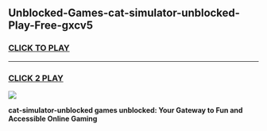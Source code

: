 
## Unblocked-Games-cat-simulator-unblocked-Play-Free-gxcv5
<h3>
<a href="https://premium76.site?title=cat-simulator-unblocked&ref=23A">CLICK TO PLAY</a></h3>
<hr>

<h3>
<a href="https://premium76.site?title=cat-simulator-unblocked&ref=23A">CLICK 2 PLAY</a>
  
</h3>

<a href="https://premium76.site?title=cat-simulator-unblocked&ref=23A"><img src="https://clearcache.store/games.png"></a>


**cat-simulator-unblocked games unblocked: Your Gateway to Fun and Accessible Online Gaming**
